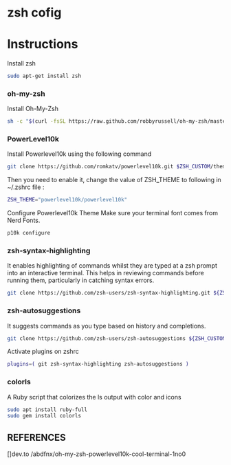 # zsh cofig

# Instructions 

Install zsh
```bash
sudo apt-get install zsh
```
 
### oh-my-zsh

Install Oh-My-Zsh
```bash
sh -c "$(curl -fsSL https://raw.github.com/robbyrussell/oh-my-zsh/master/tools/install.sh)"
```

### PowerLevel10k

Install Powerlevel10k using the following command
```bash
git clone https://github.com/romkatv/powerlevel10k.git $ZSH_CUSTOM/themes/powerlevel10k
```
 
Then you need to enable it, change the value of ZSH_THEME to following in ~/.zshrc file :

```bash
ZSH_THEME="powerlevel10k/powerlevel10k"
```
 
Configure Powerlevel10k Theme Make sure your terminal font comes from Nerd Fonts.

```bash
p10k configure
```

### zsh-syntax-highlighting

It enables highlighting of commands whilst they are
typed at a zsh prompt into an interactive terminal. This helps in reviewing
commands before running them, particularly in catching syntax errors.

```bash
git clone https://github.com/zsh-users/zsh-syntax-highlighting.git ${ZSH_CUSTOM:-~/.oh-my-zsh/custom}/plugins/zsh-syntax-highlighting
```

### zsh-autosuggestions 
It suggests commands as you type based on history and completions.

```bash
git clone https://github.com/zsh-users/zsh-autosuggestions ${ZSH_CUSTOM:-~/.oh-my-zsh/custom}/plugins/zsh-autosuggestions
```

Activate plugins on zshrc
```bash
plugins=( git zsh-syntax-highlighting zsh-autosuggestions )
```
 
### colorls 

A Ruby script that colorizes the ls output with color and icons

```bash
sudo apt install ruby-full
sudo gem install colorls
```
 

## REFERENCES
[]dev.to /abdfnx/oh-my-zsh-powerlevel10k-cool-terminal-1no0



